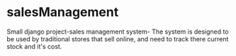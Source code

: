 # salesManagement
Small django project-sales management system-
The system is designed to be used by traditional stores that sell online, and need to track there current stock and it's cost.
